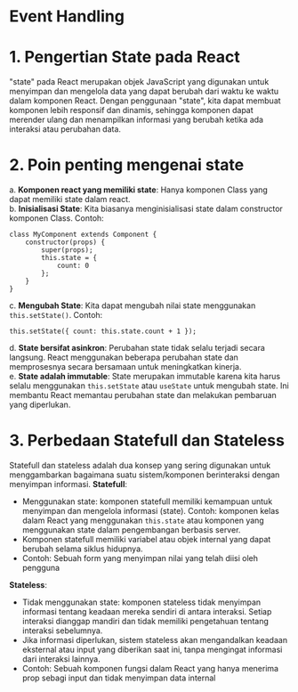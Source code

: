 # Event Handling

# 1. Pengertian State pada React
"state" pada React merupakan objek JavaScript yang digunakan untuk menyimpan dan mengelola data yang dapat berubah dari waktu ke waktu dalam komponen React. Dengan penggunaan "state", kita dapat membuat komponen lebih responsif dan dinamis, sehingga komponen dapat merender ulang dan menampilkan informasi yang berubah ketika ada interaksi atau perubahan data.

# 2. Poin penting mengenai state
a. **Komponen react yang memiliki state**: Hanya komponen Class yang dapat memiliki state dalam react.<br>
b. **Inisialisasi State**: Kita biasanya menginisialisasi state dalam constructor komponen Class. Contoh:
```
class MyComponent extends Component {
    constructor(props) {
        super(props);
        this.state = {
            count: 0
        };
    }
}
```
c. **Mengubah State**: Kita dapat mengubah nilai state menggunakan `this.setState()`. Contoh:
```
this.setState({ count: this.state.count + 1 });
```
d. **State bersifat asinkron**: Perubahan state tidak selalu terjadi secara langsung. React menggunakan beberapa perubahan state dan memprosesnya secara bersamaan untuk meningkatkan kinerja.<br>
e. **State adalah immutable**: State merupakan immutable karena kita harus selalu menggunakan `this.setState` atau `useState` untuk mengubah state. Ini membantu React memantau perubahan state dan melakukan pembaruan yang diperlukan.

# 3. Perbedaan Statefull dan Stateless
Statefull dan stateless adalah dua konsep yang sering digunakan untuk menggambarkan bagaimana suatu sistem/komponen berinteraksi dengan menyimpan informasi.
**Statefull**: <br>
* Menggunakan state: komponen statefull memiliki kemampuan untuk menyimpan dan mengelola informasi (state). Contoh: komponen kelas dalam React yang menggunakan `this.state` atau komponen yang menggunakan state dalam pengembangan berbasis server.
* Komponen statefull memiliki variabel atau objek internal yang dapat berubah selama siklus hidupnya.
* Contoh: Sebuah form yang menyimpan nilai yang telah diisi oleh pengguna

**Stateless**: <br>
* Tidak menggunakan state: komponen stateless tidak menyimpan informasi tentang keadaan mereka sendiri di antara interaksi. Setiap interaksi dianggap mandiri dan tidak memiliki pengetahuan tentang interaksi sebelumnya.
* Jika informasi diperlukan, sistem stateless akan mengandalkan keadaan eksternal atau input yang diberikan saat ini, tanpa mengingat informasi dari interaksi lainnya.
* Contoh: Sebuah komponen fungsi dalam React yang hanya menerima prop sebagi input dan tidak menyimpan data internal
